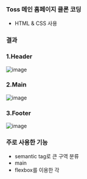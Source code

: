 ### Toss 메인 홈페이지 클론 코딩
- HTML & CSS 사용

### 결과
### 1.Header
![image](https://github.com/Ukja2/Toss-clone-coding/assets/157056310/e55f1f7a-78ea-4290-95fc-3e8f69e04649)

### 2.Main
![image](https://github.com/Ukja2/Toss-clone-coding/assets/157056310/7309afaf-1786-411b-bdfd-c79ac3de948e)

### 3.Footer
![image](https://github.com/Ukja2/Toss-web/assets/157056310/782c47af-f9bf-4c1e-8c34-8a1fac9d976f)

### 주로 사용한 기능
- semantic tag로 큰 구역 분류
- main
- flexbox를 이용한 각 
